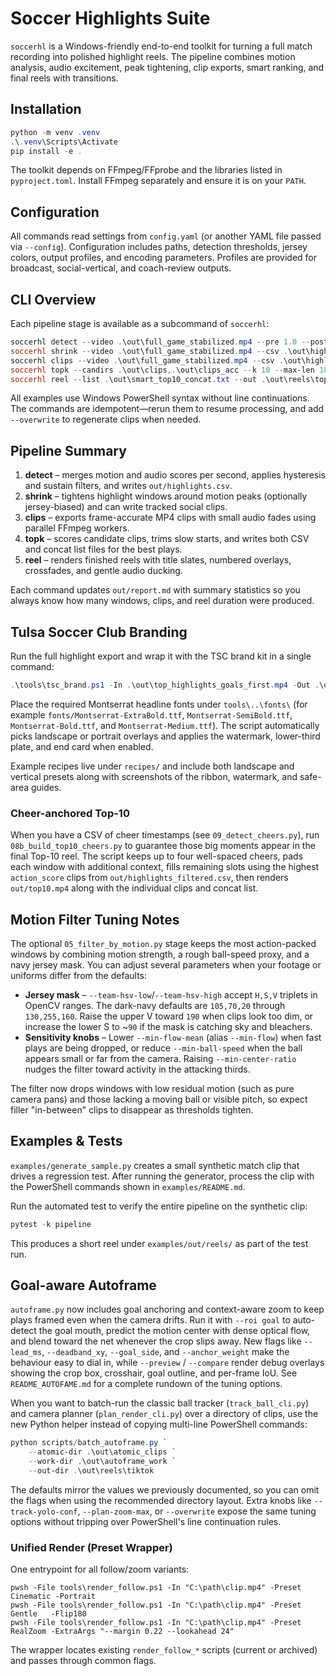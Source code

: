 # Soccer Highlights Suite

`soccerhl` is a Windows-friendly end-to-end toolkit for turning a full match
recording into polished highlight reels. The pipeline combines motion analysis,
audio excitement, peak tightening, clip exports, smart ranking, and final reels
with transitions.

## Installation

```powershell
python -m venv .venv
.\.venv\Scripts\Activate
pip install -e .
```

The toolkit depends on FFmpeg/FFprobe and the libraries listed in
`pyproject.toml`. Install FFmpeg separately and ensure it is on your `PATH`.

## Configuration

All commands read settings from `config.yaml` (or another YAML file passed via
`--config`). Configuration includes paths, detection thresholds, jersey colors,
output profiles, and encoding parameters. Profiles are provided for broadcast,
social-vertical, and coach-review outputs.

## CLI Overview

Each pipeline stage is available as a subcommand of `soccerhl`:

```powershell
soccerhl detect --video .\out\full_game_stabilized.mp4 --pre 1.0 --post 2.0 --max-count 40
soccerhl shrink --video .\out\full_game_stabilized.mp4 --csv .\out\highlights.csv --out .\out\highlights_smart.csv --aspect vertical --pre 3 --post 5 --bias-blue
soccerhl clips --video .\out\full_game_stabilized.mp4 --csv .\out\highlights_smart.csv --outdir .\out\clips --workers 4
soccerhl topk --candirs .\out\clips,.\out\clips_acc --k 10 --max-len 18
soccerhl reel --list .\out\smart_top10_concat.txt --out .\out\reels\top10.mp4 --profile social-vertical
```

All examples use Windows PowerShell syntax without line continuations. The
commands are idempotent—rerun them to resume processing, and add `--overwrite`
to regenerate clips when needed.

## Pipeline Summary

1. **detect** – merges motion and audio scores per second, applies hysteresis
   and sustain filters, and writes `out/highlights.csv`.
2. **shrink** – tightens highlight windows around motion peaks (optionally
   jersey-biased) and can write tracked social clips.
3. **clips** – exports frame-accurate MP4 clips with small audio fades using
   parallel FFmpeg workers.
4. **topk** – scores candidate clips, trims slow starts, and writes both CSV and
   concat list files for the best plays.
5. **reel** – renders finished reels with title slates, numbered overlays,
   crossfades, and gentle audio ducking.

Each command updates `out/report.md` with summary statistics so you always know
how many windows, clips, and reel duration were produced.


## Tulsa Soccer Club Branding

Run the full highlight export and wrap it with the TSC brand kit in a single command:

```powershell
.\tools\tsc_brand.ps1 -In .\out\top_highlights_goals_first.mp4 -Out .\out\top_highlights_goals_first_b.mp4 -Title "U10 Girls | Matchday Highlights" -Subtitle "Week 6 vs Bartlesville" -Watermark -EndCard
```

Place the required Montserrat headline fonts under `tools\..\fonts\` (for example
`fonts/Montserrat-ExtraBold.ttf`, `Montserrat-SemiBold.ttf`, `Montserrat-Bold.ttf`,
and `Montserrat-Medium.ttf`). The script automatically picks landscape or portrait
overlays and applies the watermark, lower-third plate, and end card when enabled.

Example recipes live under `recipes/` and include both landscape and vertical
presets along with screenshots of the ribbon, watermark, and safe-area guides.


### Cheer-anchored Top-10

When you have a CSV of cheer timestamps (see `09_detect_cheers.py`), run
`08b_build_top10_cheers.py` to guarantee those big moments appear in the final
Top-10 reel. The script keeps up to four well-spaced cheers, pads each window
with additional context, fills remaining slots using the highest
`action_score` clips from `out/highlights_filtered.csv`, then renders
`out/top10.mp4` along with the individual clips and concat list.

## Motion Filter Tuning Notes

The optional `05_filter_by_motion.py` stage keeps the most action-packed windows
by combining motion strength, a rough ball-speed proxy, and a navy jersey mask.
You can adjust several parameters when your footage or uniforms differ from the
defaults:

* **Jersey mask** – `--team-hsv-low`/`--team-hsv-high` accept `H,S,V` triplets in
  OpenCV ranges. The dark-navy defaults are `105,70,20` through `130,255,160`.
  Raise the upper V toward `190` when clips look too dim, or increase the lower
  S to ~`90` if the mask is catching sky and bleachers.
* **Sensitivity knobs** – Lower `--min-flow-mean` (alias `--min-flow`) when fast
  plays are being dropped, or reduce `--min-ball-speed` when the ball appears
  small or far from the camera. Raising `--min-center-ratio` nudges the filter
  toward activity in the attacking thirds.

The filter now drops windows with low residual motion (such as pure camera pans)
and those lacking a moving ball or visible pitch, so expect filler "in-between"
clips to disappear as thresholds tighten.


## Examples & Tests

`examples/generate_sample.py` creates a small synthetic match clip that drives a
regression test. After running the generator, process the clip with the
PowerShell commands shown in `examples/README.md`.

Run the automated test to verify the entire pipeline on the synthetic clip:

```powershell
pytest -k pipeline
```

This produces a short reel under `examples/out/reels/` as part of the test run.

## Goal-aware Autoframe

`autoframe.py` now includes goal anchoring and context-aware zoom to keep plays
framed even when the camera drifts. Run it with `--roi goal` to auto-detect the
goal mouth, predict the motion center with dense optical flow, and blend toward
the net whenever the crop slips away. New flags like `--lead_ms`,
`--deadband_xy`, `--goal_side`, and `--anchor_weight` make the behaviour easy to
dial in, while `--preview` / `--compare` render debug overlays showing the crop
box, crosshair, goal outline, and per-frame IoU. See `README_AUTOFAME.md` for a
complete rundown of the tuning options.

When you want to batch-run the classic ball tracker (`track_ball_cli.py`) and
camera planner (`plan_render_cli.py`) over a directory of clips, use the new
Python helper instead of copying multi-line PowerShell commands:

```powershell
python scripts/batch_autoframe.py `
    --atomic-dir .\out\atomic_clips `
    --work-dir .\out\autoframe_work `
    --out-dir .\out\reels\tiktok
```

The defaults mirror the values we previously documented, so you can omit the
flags when using the recommended directory layout. Extra knobs like
`--track-yolo-conf`, `--plan-zoom-max`, or `--overwrite` expose the same
tuning options without tripping over PowerShell's line continuation rules.

### Unified Render (Preset Wrapper)

One entrypoint for all follow/zoom variants:

    pwsh -File tools\render_follow.ps1 -In "C:\path\clip.mp4" -Preset Cinematic -Portrait
    pwsh -File tools\render_follow.ps1 -In "C:\path\clip.mp4" -Preset Gentle   -Flip180
    pwsh -File tools\render_follow.ps1 -In "C:\path\clip.mp4" -Preset RealZoom -ExtraArgs "--margin 0.22 --lookahead 24"

The wrapper locates existing `render_follow_*` scripts (current or archived) and passes through common flags.
